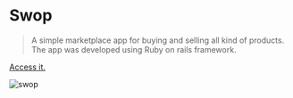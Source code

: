 # Swop

> A simple marketplace app for buying and selling all kind of products. The app was developed using Ruby on rails framework.

<a href="https://swop-3251.herokuapp.com/" target="_blank">Access it.</a>

![swop](https://user-images.githubusercontent.com/33285862/187168296-e4c7e856-1f61-4a28-a572-78bbf7d4208d.png)

